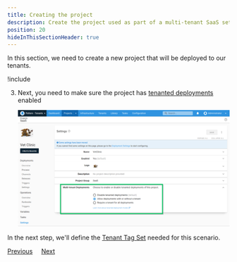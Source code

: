 ```yaml
---
title: Creating the project
description: Create the project used as part of a multi-tenant SaaS setup in Octopus Deploy.
position: 20
hideInThisSectionHeader: true
---
```


In this section, we need to create a new project that will be deployed to our tenants.

!include <tenants-create-project>

3. Next, you need to make sure the project has [tenanted deployments](/docs/tenants/tenant-creation/tenanted-deployments.md) enabled

    ![](images/enable-tenanted-deployments.png "width=500")

In the next step, we'll define the [Tenant Tag Set](/docs/tenants/guides/multi-tenant-saas-application/creating-tenant-tag-set.md) needed for this scenario.

<span><a class="btn btn-secondary" href="/docs/tenants/guides/multi-tenant-saas-application/creating-new-lifecycle">Previous</a></span>&nbsp;&nbsp;&nbsp;&nbsp;&nbsp;<span><a class="btn btn-success" href="/docs/tenants/guides/multi-tenant-saas-application/creating-tenant-tag-set">Next</a></span>
